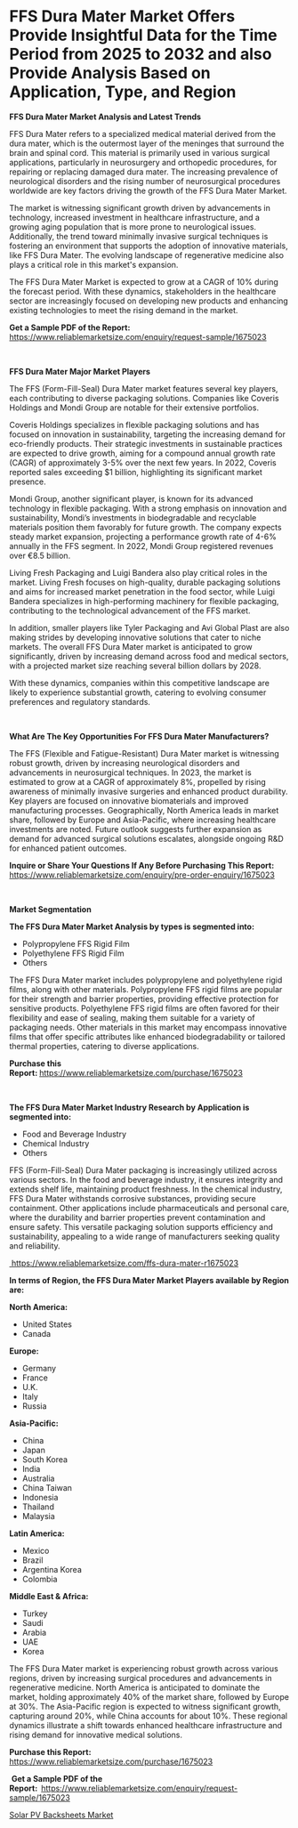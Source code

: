 <p><h1>FFS Dura Mater Market Offers Provide Insightful Data for the Time Period from 2025 to 2032 and also Provide Analysis Based on Application, Type, and Region</h1></p><p><strong>FFS Dura Mater Market Analysis and Latest Trends</strong></p>
<p><p>FFS Dura Mater refers to a specialized medical material derived from the dura mater, which is the outermost layer of the meninges that surround the brain and spinal cord. This material is primarily used in various surgical applications, particularly in neurosurgery and orthopedic procedures, for repairing or replacing damaged dura mater. The increasing prevalence of neurological disorders and the rising number of neurosurgical procedures worldwide are key factors driving the growth of the FFS Dura Mater Market.</p><p>The market is witnessing significant growth driven by advancements in technology, increased investment in healthcare infrastructure, and a growing aging population that is more prone to neurological issues. Additionally, the trend toward minimally invasive surgical techniques is fostering an environment that supports the adoption of innovative materials, like FFS Dura Mater. The evolving landscape of regenerative medicine also plays a critical role in this market's expansion.</p><p>The FFS Dura Mater Market is expected to grow at a CAGR of 10% during the forecast period. With these dynamics, stakeholders in the healthcare sector are increasingly focused on developing new products and enhancing existing technologies to meet the rising demand in the market.</p></p>
<p><strong>Get a Sample PDF of the Report:&nbsp;</strong> <a href="https://www.reliablemarketsize.com/enquiry/request-sample/1675023?utm_campaign=2450&utm_medium=2&utm_source=Github&utm_content=ia&utm_term=25032025&utm_id=ffs-dura-mater">https://www.reliablemarketsize.com/enquiry/request-sample/1675023</a></p>
<p>&nbsp;</p>
<p><strong>FFS Dura Mater Major Market Players</strong></p>
<p><p>The FFS (Form-Fill-Seal) Dura Mater market features several key players, each contributing to diverse packaging solutions. Companies like Coveris Holdings and Mondi Group are notable for their extensive portfolios. </p><p>Coveris Holdings specializes in flexible packaging solutions and has focused on innovation in sustainability, targeting the increasing demand for eco-friendly products. Their strategic investments in sustainable practices are expected to drive growth, aiming for a compound annual growth rate (CAGR) of approximately 3-5% over the next few years. In 2022, Coveris reported sales exceeding $1 billion, highlighting its significant market presence.</p><p>Mondi Group, another significant player, is known for its advanced technology in flexible packaging. With a strong emphasis on innovation and sustainability, Mondi’s investments in biodegradable and recyclable materials position them favorably for future growth. The company expects steady market expansion, projecting a performance growth rate of 4-6% annually in the FFS segment. In 2022, Mondi Group registered revenues over €8.5 billion.</p><p>Living Fresh Packaging and Luigi Bandera also play critical roles in the market. Living Fresh focuses on high-quality, durable packaging solutions and aims for increased market penetration in the food sector, while Luigi Bandera specializes in high-performing machinery for flexible packaging, contributing to the technological advancement of the FFS market.</p><p>In addition, smaller players like Tyler Packaging and Avi Global Plast are also making strides by developing innovative solutions that cater to niche markets. The overall FFS Dura Mater market is anticipated to grow significantly, driven by increasing demand across food and medical sectors, with a projected market size reaching several billion dollars by 2028.</p><p>With these dynamics, companies within this competitive landscape are likely to experience substantial growth, catering to evolving consumer preferences and regulatory standards.</p></p>
<p>&nbsp;</p>
<p><strong>What Are The Key Opportunities For FFS Dura Mater Manufacturers?</strong></p>
<p><p>The FFS (Flexible and Fatigue-Resistant) Dura Mater market is witnessing robust growth, driven by increasing neurological disorders and advancements in neurosurgical techniques. In 2023, the market is estimated to grow at a CAGR of approximately 8%, propelled by rising awareness of minimally invasive surgeries and enhanced product durability. Key players are focused on innovative biomaterials and improved manufacturing processes. Geographically, North America leads in market share, followed by Europe and Asia-Pacific, where increasing healthcare investments are noted. Future outlook suggests further expansion as demand for advanced surgical solutions escalates, alongside ongoing R&D for enhanced patient outcomes.</p></p>
<p><strong>Inquire or Share Your Questions If Any Before Purchasing This Report:</strong> <a href="https://www.reliablemarketsize.com/enquiry/pre-order-enquiry/1675023?utm_campaign=2450&utm_medium=2&utm_source=Github&utm_content=ia&utm_term=25032025&utm_id=ffs-dura-mater">https://www.reliablemarketsize.com/enquiry/pre-order-enquiry/1675023</a></p>
<p>&nbsp;</p>
<p><strong>Market Segmentation</strong></p>
<p><strong>The FFS Dura Mater Market Analysis by types is segmented into:</strong></p>
<p><ul><li>Polypropylene FFS Rigid Film</li><li>Polyethylene FFS Rigid Film</li><li>Others</li></ul></p>
<p><p>The FFS Dura Mater market includes polypropylene and polyethylene rigid films, along with other materials. Polypropylene FFS rigid films are popular for their strength and barrier properties, providing effective protection for sensitive products. Polyethylene FFS rigid films are often favored for their flexibility and ease of sealing, making them suitable for a variety of packaging needs. Other materials in this market may encompass innovative films that offer specific attributes like enhanced biodegradability or tailored thermal properties, catering to diverse applications.</p></p>
<p><strong>Purchase this Report:&nbsp;</strong><a href="https://www.reliablemarketsize.com/purchase/1675023?utm_campaign=2450&utm_medium=2&utm_source=Github&utm_content=ia&utm_term=25032025&utm_id=ffs-dura-mater">https://www.reliablemarketsize.com/purchase/1675023</a></p>
<p>&nbsp;</p>
<p><strong>The FFS Dura Mater Market Industry Research by Application is segmented into:</strong></p>
<p><ul><li>Food and Beverage Industry</li><li>Chemical Industry</li><li>Others</li></ul></p>
<p><p>FFS (Form-Fill-Seal) Dura Mater packaging is increasingly utilized across various sectors. In the food and beverage industry, it ensures integrity and extends shelf life, maintaining product freshness. In the chemical industry, FFS Dura Mater withstands corrosive substances, providing secure containment. Other applications include pharmaceuticals and personal care, where the durability and barrier properties prevent contamination and ensure safety. This versatile packaging solution supports efficiency and sustainability, appealing to a wide range of manufacturers seeking quality and reliability.</p></p>
<p><a href="https://www.reliablemarketsize.com/ffs-dura-mater-r1675023?utm_campaign=2450&utm_medium=2&utm_source=Github&utm_content=ia&utm_term=25032025&utm_id=ffs-dura-mater">&nbsp;https://www.reliablemarketsize.com/ffs-dura-mater-r1675023</a></p>
<p><strong>In terms of Region, the FFS Dura Mater Market Players available by Region are:</strong></p>
<p>
    <p> <strong> North America: </strong>
        <ul>
            <li>United States</li>
            <li>Canada</li>
        </ul>
        </p> 
    <p> <strong> Europe: </strong>
        <ul>
            <li>Germany</li>
            <li>France</li>
            <li>U.K.</li>
            <li>Italy</li>
            <li>Russia</li>
        </ul>
        </p> 
    <p> <strong> Asia-Pacific: </strong>
        <ul>
            <li>China</li>
            <li>Japan</li>
            <li>South Korea</li>
            <li>India</li>
            <li>Australia</li>
            <li>China Taiwan</li>
            <li>Indonesia</li>
            <li>Thailand</li>
            <li>Malaysia</li>
        </ul>
        </p> 
    <p> <strong> Latin America: </strong>
        <ul>
            <li>Mexico</li>
            <li>Brazil</li>
            <li>Argentina Korea</li>
            <li>Colombia</li>
        </ul>
        </p> 
    <p> <strong> Middle East & Africa: </strong>
        <ul>
            <li>Turkey</li>
            <li>Saudi</li>
            <li>Arabia</li>
            <li>UAE</li>
            <li>Korea</li>
        </ul>
    </p>
    </p>
<p><p>The FFS Dura Mater market is experiencing robust growth across various regions, driven by increasing surgical procedures and advancements in regenerative medicine. North America is anticipated to dominate the market, holding approximately 40% of the market share, followed by Europe at 30%. The Asia-Pacific region is expected to witness significant growth, capturing around 20%, while China accounts for about 10%. These regional dynamics illustrate a shift towards enhanced healthcare infrastructure and rising demand for innovative medical solutions.</p></p>
<p><strong>Purchase this Report: </strong><a href="https://www.reliablemarketsize.com/purchase/1675023?utm_campaign=2450&utm_medium=2&utm_source=Github&utm_content=ia&utm_term=25032025&utm_id=ffs-dura-mater">https://www.reliablemarketsize.com/purchase/1675023</a></p>
<p>&nbsp;<strong>Get a Sample PDF of the Report:&nbsp;&nbsp;</strong><a href="https://www.reliablemarketsize.com/enquiry/request-sample/1675023?utm_campaign=2450&utm_medium=2&utm_source=Github&utm_content=ia&utm_term=25032025&utm_id=ffs-dura-mater">https://www.reliablemarketsize.com/enquiry/request-sample/1675023</a></p>
<p><strong></strong></p>
<p><p><a href="https://github.com/boitafbg/Market-Research-Report-List-1/blob/main/solar-pv-backsheets-market.md?utm_campaign=2450&utm_medium=2&utm_source=Github&utm_content=ia&utm_term=25032025&utm_id=ffs-dura-mater">Solar PV Backsheets Market</a></p></p>